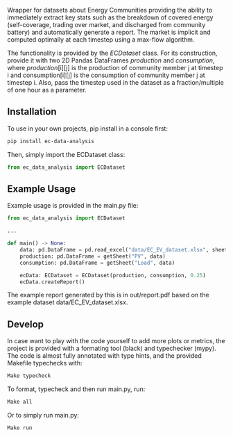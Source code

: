 Wrapper for datasets about Energy Communities providing the ability to immediately
extract key stats such as the breakdown of covered energy (self-coverage, trading over market,
and discharged from community battery) and automatically generate a report. The market is implicit and computed optimally at each timestep using a max-flow algorithm.

The functionality is provided by the *ECDataset* class. For its construction, provide it with two 2D Pandas DataFrames *production* and *consumption*, where *production*[i][j] is the production of community member j at timestep i and consumption[i][j] is the consumption of community member j at timestep i. Also, pass the timestep used in the dataset as a fraction/multiple of one hour as a parameter.

## Installation
To use in your own projects, pip install in a console first:

``` bash
pip install ec-data-analysis
```

Then, simply import the ECDataset class:

``` python
from ec_data_analysis import ECDataset
```

## Example Usage
Example usage is provided in the main.py file:
```python
from ec_data_analysis import ECDataset

...

def main() -> None:
    data: pd.DataFrame = pd.read_excel("data/EC_EV_dataset.xlsx", sheet_name=None)
    production: pd.DataFrame = getSheet("PV", data)
    consumption: pd.DataFrame = getSheet("Load", data)

    ecData: ECDataset = ECDataset(production, consumption, 0.25)
    ecData.createReport()
```

The example report generated by this is in out/report.pdf based on the example dataset data/EC_EV_dataset.xlsx.

## Develop
In case want to play with the code yourself to add more plots or metrics, the project is provided with a formating tool (black) and typechecker (mypy). The code is almost fully annotated with type hints, and the provided Makefile typechecks with:

```bash
Make typecheck
```

To format, typecheck and then run main.py, run:
```bash
Make all
```

Or to simply run main.py:
```bash
Make run
```
